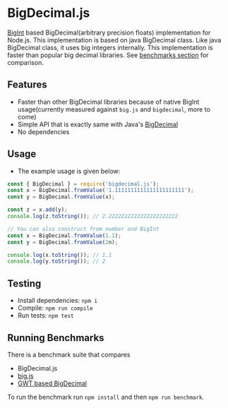 # BigDecimal.js

[BigInt](https://developer.mozilla.org/en-US/docs/Web/JavaScript/Reference/Global_Objects/BigInt) based BigDecimal(arbitrary precision floats) implementation for Node.js. 
This implementation is based on java BigDecimal class. Like java BigDecimal class, it uses big integers internally. This implementation 
is faster than popular big decimal libraries. See [benchmarks section](https://github.com/srknzl/bigdecimal.js#running-benchmarks) for comparison.

## Features

* Faster than other BigDecimal libraries because of native BigInt usage(currently measured against `big.js` and `bigdecimal`, more to come)
* Simple API that is exactly same with Java's [BigDecimal](https://docs.oracle.com/en/java/javase/16/docs/api/java.base/java/math/BigDecimal.html)
* No dependencies

## Usage

* The example usage is given below:

```javascript
const { BigDecimal } = require('bigdecimal.js');
const x = BigDecimal.fromValue('1.1111111111111111111111');
const y = BigDecimal.fromValue(x);

const z = x.add(y);
console.log(z.toString()); // 2.2222222222222222222222
```

```javascript
// You can also construct from number and BigInt
const x = BigDecimal.fromValue(1.1);
const y = BigDecimal.fromValue(2n);

console.log(x.toString()); // 1.1
console.log(y.toString()); // 2
```

## Testing

* Install dependencies: `npm i`
* Compile: `npm run compile`
* Run tests: `npm test`

## Running Benchmarks

There is a benchmark suite that compares 

* BigDecimal.js
* [big.js](https://github.com/MikeMcl/big.js)
* [GWT based BigDecimal](https://github.com/iriscouch/bigdecimal.js)

To run the benchmark run `npm install` and then `npm run benchmark`.
